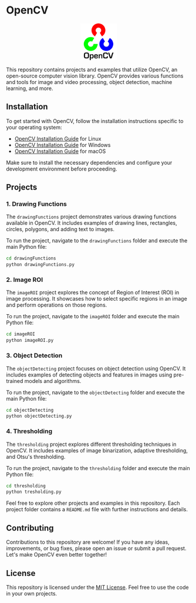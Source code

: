 # OpenCV

<p align="center">
  <a href="https://opencv.org/"><img src="https://raw.githubusercontent.com/pachecowillians/svg-icons/e5d1372822037c8110e21129b2773dfc88b24f14/img/opencv.svg" alt="Docker" height="100px"></a>
</p>

This repository contains projects and examples that utilize OpenCV, an open-source computer vision library. OpenCV provides various functions and tools for image and video processing, object detection, machine learning, and more.

## Installation

To get started with OpenCV, follow the installation instructions specific to your operating system:

- [OpenCV Installation Guide](https://docs.opencv.org/4.5.2/d7/d9f/tutorial_linux_install.html) for Linux
- [OpenCV Installation Guide](https://docs.opencv.org/4.5.2/d0/d3d/tutorial_general_install.html) for Windows
- [OpenCV Installation Guide](https://docs.opencv.org/4.5.2/db/d64/tutorial_table_of_content_introduction.html) for macOS

Make sure to install the necessary dependencies and configure your development environment before proceeding.

## Projects

### 1. Drawing Functions

The `drawingFunctions` project demonstrates various drawing functions available in OpenCV. It includes examples of drawing lines, rectangles, circles, polygons, and adding text to images.

To run the project, navigate to the `drawingFunctions` folder and execute the main Python file:

```sh
cd drawingFunctions
python drawingFunctions.py
```

### 2. Image ROI

The `imageROI` project explores the concept of Region of Interest (ROI) in image processing. It showcases how to select specific regions in an image and perform operations on those regions.

To run the project, navigate to the `imageROI` folder and execute the main Python file:

```sh
cd imageROI
python imageROI.py
```

### 3. Object Detection

The `objectDetecting` project focuses on object detection using OpenCV. It includes examples of detecting objects and features in images using pre-trained models and algorithms.

To run the project, navigate to the `objectDetecting` folder and execute the main Python file:

```sh
cd objectDetecting
python objectDetecting.py
```

### 4. Thresholding

The `thresholding` project explores different thresholding techniques in OpenCV. It includes examples of image binarization, adaptive thresholding, and Otsu's thresholding.

To run the project, navigate to the `thresholding` folder and execute the main Python file:

```sh
cd thresholding
python tresholding.py
```

Feel free to explore other projects and examples in this repository. Each project folder contains a `README.md` file with further instructions and details.

## Contributing

Contributions to this repository are welcome! If you have any ideas, improvements, or bug fixes, please open an issue or submit a pull request. Let's make OpenCV even better together!

## License

This repository is licensed under the [MIT License](LICENSE). Feel free to use the code in your own projects.